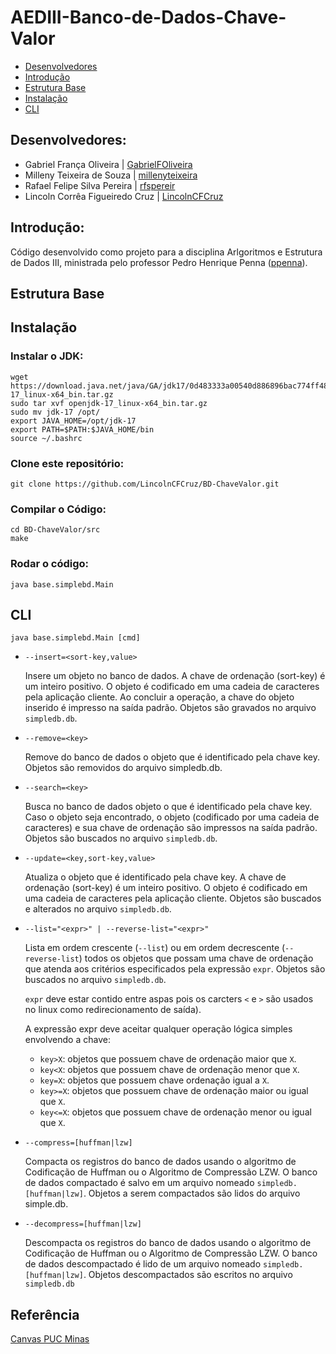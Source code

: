 # AEDIII-Banco-de-Dados-Chave-Valor

- [Desenvolvedores](https://github.com//LincolnCFCruz/BD-ChaveValor#desenvolvedores)
- [Introdução](https://github.com/LincolnCFCruz/BD-ChaveValor#introdu%C3%A7%C3%A3o)
- [Estrutura Base](https://github.com//LincolnCFCruz/BD-ChaveValor#estrutura-base)
- [Instalação](https://github.com/LincolnCFCruz/BD-ChaveValor/blob/main/README.md#instala%C3%A7%C3%A3o)
- [CLI](https://github.com/LincolnCFCruz/BD-ChaveValor#cli)

## Desenvolvedores:
- Gabriel França Oliveira | [GabrielFOliveira](https://github.com/GabrielFOliveira)
- Milleny Teixeira de Souza | [millenyteixeira](https://github.com/millenyteixeira)
- Rafael Felipe Silva Pereira | [rfspereir](https://github.com/rfspereir)
- Lincoln Corrêa Figueiredo Cruz | [LincolnCFCruz](https://github.com/LincolnCFCruz)

## Introdução:
Código desenvolvido como projeto para a disciplina Arlgoritmos e Estrutura de Dados III, ministrada pelo professor Pedro Henrique Penna ([ppenna](https://github.com/ppenna)).

## Estrutura Base

## Instalação
### Instalar o JDK:
```
wget https://download.java.net/java/GA/jdk17/0d483333a00540d886896bac774ff48b/35/GPL/openjdk-17_linux-x64_bin.tar.gz
sudo tar xvf openjdk-17_linux-x64_bin.tar.gz
sudo mv jdk-17 /opt/
export JAVA_HOME=/opt/jdk-17
export PATH=$PATH:$JAVA_HOME/bin
source ~/.bashrc
```
### Clone este repositório:
```
git clone https://github.com/LincolnCFCruz/BD-ChaveValor.git
```

### Compilar o Código:
```
cd BD-ChaveValor/src
make
```
### Rodar o código:
``` 
java base.simplebd.Main
```

## CLI
``java base.simplebd.Main [cmd]``

-  ``--insert=<sort-key,value>``

	Insere um objeto no banco de dados. A chave de ordenação (sort-key) é um inteiro positivo. O objeto é codificado em uma cadeia de caracteres pela aplicação cliente. Ao concluir a operação, a chave do objeto inserido é impresso na saída padrão. Objetos são gravados no arquivo ``simpledb.db``.
-  ``--remove=<key>``

  	Remove do banco de dados o objeto que é identificado pela chave key. Objetos são removidos do arquivo simpledb.db.
-  ``--search=<key>``

  	Busca no banco de dados objeto o que é identificado pela chave key. Caso o objeto seja encontrado, o objeto (codificado por uma cadeia de caracteres) e sua chave de ordenação são impressos na saída padrão. Objetos são buscados no arquivo ``simpledb.db``.
-  ``--update=<key,sort-key,value>``

  	Atualiza o objeto que é identificado pela chave key. A chave de ordenação (sort-key)
é um inteiro positivo. O objeto é codificado em uma cadeia de caracteres pela aplicação cliente. Objetos são buscados e alterados no arquivo ``simpledb.db``.
-  ``--list="<expr>" | --reverse-list="<expr>"``

  	Lista em ordem crescente (``--list``) ou em ordem decrescente (``--reverse-list``)
todos os objetos que possam uma chave de ordenação que atenda aos critérios especificados pela expressão ``expr``. Objetos são buscados no arquivo ``simpledb.db``. 

   ``expr`` deve estar contido entre aspas pois os carcters ```<``` e ```>``` são usados no linux como redirecionamento de saída). 
   
   A expressão expr deve aceitar qualquer operação lógica simples envolvendo a chave:
    - ``key>X``: objetos que possuem chave de ordenação maior que ``X``.
    - ``key<X``: objetos que possuem chave de ordenação menor que ``X``.
    - ``key=X``: objetos que possuem chave ordenação igual a ``X``.
    - ``key>=X``: objetos que possuem chave de ordenação maior ou igual que ``X``.
    - ``key<=X``: objetos que possuem chave de ordenação menor ou igual que ``X``.
    
-  ``--compress=[huffman|lzw]``

  	Compacta os registros do banco de dados usando o algoritmo de Codificação de Huffman ou o Algoritmo de Compressão LZW. O banco de dados compactado é salvo em
um arquivo nomeado ``simpledb.[huffman|lzw]``. Objetos a serem compactados
são lidos do arquivo simple.db.

-  ``--decompress=[huffman|lzw]``

  	Descompacta os registros do banco de dados usando o algoritmo de Codificação de
Huffman ou o Algoritmo de Compressão LZW. O banco de dados descompactado é
lido de um arquivo nomeado ``simpledb.[huffman|lzw]``. Objetos descompactados
são escritos no arquivo ``simpledb.db``
    




## Referência
[Canvas PUC Minas](https://pucminas.instructure.com/courses/82665/files/4326007?module_item_id=1771382)
